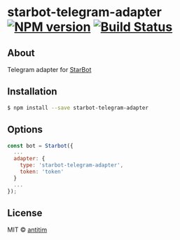 # starbot-telegram-adapter [![NPM version][npm-image]][npm-url] [![Build Status][travis-image]][travis-url]

## About

Telegram adapter for [StarBot](https://github.com/antitim/starbot)

## Installation

```sh
$ npm install --save starbot-telegram-adapter
```

## Options

```js
const bot = Starbot({
  ...
  adapter: {
    type: 'starbot-telegram-adapter',
    token: 'token'
  }
  ...
});
```

## License

MIT © [antitim](http://vk.com/antitim)


[npm-image]: https://badge.fury.io/js/starbot-telegram-adapter.svg
[npm-url]: https://npmjs.org/package/starbot-telegram-adapter
[travis-image]: https://travis-ci.org/antitim/starbot-telegram-adapter.svg?branch=master
[travis-url]: https://travis-ci.org/antitim/starbot-telegram-adapter
